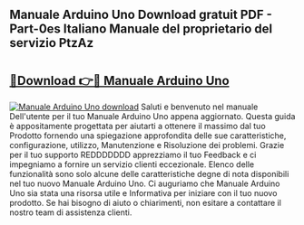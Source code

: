 ## Manuale Arduino Uno Download gratuit PDF - Part-0es Italiano Manuale del proprietario del servizio PtzAz

# <h2><a href="http://dfai1mi.blite.top/?on=Manuale+Arduino+Uno">🔗Download 👉🔴 Manuale Arduino Uno</a></h2>

[![Manuale Arduino Uno download](https://i.imgur.com/lujVjoI.png)](http://dfai1mi.blite.top/?on=Manuale+Arduino+Uno)
Saluti e benvenuto nel manuale Dell'utente per il tuo Manuale Arduino Uno appena aggiornato. Questa guida è appositamente progettata per aiutarti a ottenere il massimo dal tuo Prodotto fornendo una spiegazione approfondita delle sue caratteristiche, configurazione, utilizzo, Manutenzione e Risoluzione dei problemi. Grazie per il tuo supporto REDDDDDDD apprezziamo il tuo Feedback e ci impegniamo a fornire un servizio clienti eccezionale. Elenco delle funzionalità sono solo alcune delle caratteristiche degne di nota disponibili nel tuo nuovo Manuale Arduino Uno. Ci auguriamo che Manuale Arduino Uno sia stata una risorsa utile e Informativa per iniziare con il tuo nuovo prodotto. Se hai bisogno di aiuto o chiarimenti, non esitare a contattare il nostro team di assistenza clienti.
